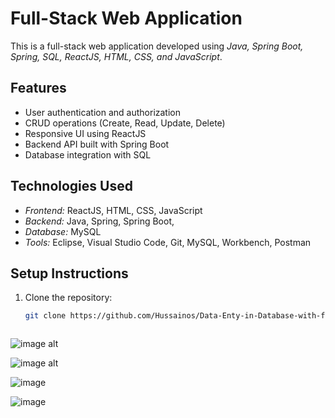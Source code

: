 # Full-Stack Web Application

This is a full-stack web application developed using *Java, Spring Boot, Spring, SQL, ReactJS, HTML, CSS, and JavaScript*.

## Features
- User authentication and authorization
- CRUD operations (Create, Read, Update, Delete)
- Responsive UI using ReactJS
- Backend API built with Spring Boot 
- Database integration with SQL

## Technologies Used
- *Frontend:* ReactJS, HTML, CSS, JavaScript  
- *Backend:* Java, Spring, Spring Boot, 
- *Database:* MySQL  
- *Tools:* Eclipse, Visual Studio Code, Git,  MySQL, Workbench, Postman 

## Setup Instructions
1. Clone the repository:  
   ```sh
   git clone https://github.com/Hussainos/Data-Enty-in-Database-with-full-stack.git


   
![image alt](https://github.com/Hussain0s/Data-Entry-in-Database-with-full-stack/blob/24c650d21c69b1e4a609a1f9fdf63f9cc3532ec2/Screenshot%202025-02-27%20113709.png)


![image alt](https://github.com/Hussain0s/Data-Entry-in-Database-with-full-stack/blob/f9d62b864f732d0e086e24289d874e57cb71674c/Screenshot%202025-02-26%20134023.png)


![image](https://github.com/Hussain0s/Data-Entry-in-Database-with-full-stack/blob/b1de8c06718aadbd07c03f96029c9872021a28a6/Screenshot%202025-02-27%20113741.png)


![image](https://github.com/Hussain0s/Data-Entry-in-Database-with-full-stack/blob/b997a7aefc5fbc774e3fba835488d562cc444983/Screenshot%202025-02-27%20113809.png)
